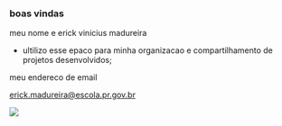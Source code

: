 ### boas vindas 

meu nome e erick vinicius madureira

 - ultilizo esse epaco para minha organizacao e compartilhamento de projetos desenvolvidos;
 
 meu endereco de email

 erick.madureira@escola.pr.gov.br
 
![](https://media1.tenor.com/m/PKKCAakpBZIAAAAC/neyney-neymar.gif)
